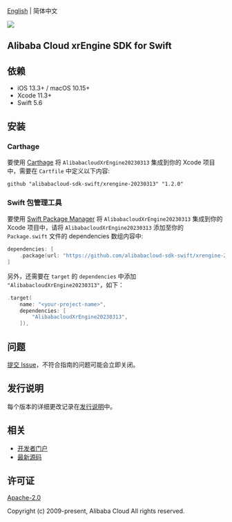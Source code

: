 [English](README.md) | 简体中文

![](https://aliyunsdk-pages.alicdn.com/icons/AlibabaCloud.svg)

## Alibaba Cloud xrEngine SDK for Swift

## 依赖

- iOS 13.3+ / macOS 10.15+
- Xcode 11.3+
- Swift 5.6

## 安装

### Carthage

要使用 [Carthage](https://github.com/Carthage/Carthage) 将 `AlibabacloudXrEngine20230313` 集成到你的 Xcode 项目中，需要在 `Cartfile` 中定义以下内容:

```ogdl
github "alibabacloud-sdk-swift/xrengine-20230313" "1.2.0"
```

### Swift 包管理工具

要使用 [Swift Package Manager](https://swift.org/package-manager/) 将 `AlibabacloudXrEngine20230313` 集成到你的 Xcode 项目中，请将 `AlibabacloudXrEngine20230313` 添加至你的 `Package.swift` 文件的 dependencies 数组内容中:

```swift
dependencies: [
    .package(url: "https://github.com/alibabacloud-sdk-swift/xrengine-20230313.git", from: "1.2.0")
]
```

另外，还需要在 `target` 的 `dependencies` 中添加 `"AlibabacloudXrEngine20230313"`，如下：

```swift
.target(
    name: "<your-project-name>",
    dependencies: [
        "AlibabacloudXrEngine20230313",
    ]),
```

## 问题

[提交 Issue](https://github.com/alibabacloud-sdk-swift/xrengine-20230313/issues/new)，不符合指南的问题可能会立即关闭。

## 发行说明

每个版本的详细更改记录在[发行说明](./ChangeLog.txt)中。

## 相关

* [开发者门户](https://next.api.aliyun.com/home)
* [最新源码](https://github.com/alibabacloud-sdk-swift/xrengine-20230313)

## 许可证

[Apache-2.0](http://www.apache.org/licenses/LICENSE-2.0)

Copyright (c) 2009-present, Alibaba Cloud All rights reserved.

